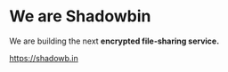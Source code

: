 # We are **Shadowbin**

We are building the next **encrypted file-sharing service.**

<https://shadowb.in>
